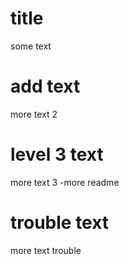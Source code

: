 # title
some text
# add text
more text 2
# level 3 text
more text 3 -more readme
# trouble text
more text trouble 
